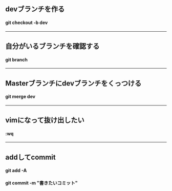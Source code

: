 
## devブランチを作る
#### git checkout -b dev
***
## 自分がいるブランチを確認する
#### git branch
***
## Masterブランチにdevブランチをくっつける
#### git merge dev
***
## vimになって抜け出したい
#### :wq
***
## addしてcommit
#### git add -A 
#### git commit -m "書きたいコミット"